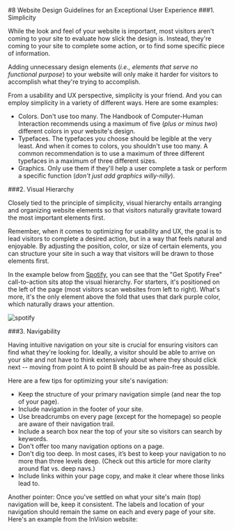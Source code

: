 #8 Website Design Guidelines for an Exceptional User Experience
###1. Simplicity

While the look and feel of your website is important, most visitors aren't coming to your site to evaluate how slick the design is. Instead, they're coming to your site to complete some action, or to find some specific piece of information.

Adding unnecessary design elements (*i.e., elements that serve no functional purpose*) to your website will only make it harder for visitors to accomplish what they're trying to accomplish.

From a usability and UX perspective, simplicity is your friend. And you can employ simplicity in a variety of different ways. Here are some examples:

*    Colors. Don't use too many. The Handbook of Computer-Human Interaction recommends using a maximum of five (*plus or minus two*) different colors in your website's design.
*    Typefaces. The typefaces you choose should be legible at the very least. And when it comes to colors, you shouldn't use too many. A common recommendation is to use a maximum of three different typefaces in a maximum of three different sizes.
*    Graphics. Only use them if they'll help a user complete a task or perform a specific function (*don't just add graphics willy-nilly*).


###2. Visual Hierarchy

Closely tied to the principle of simplicity, visual hierarchy entails arranging and organizing website elements so that visitors naturally gravitate toward the most important elements first.

Remember, when it comes to optimizing for usability and UX, the goal is to lead visitors to complete a desired action, but in a way that feels natural and enjoyable. By adjusting the position, color, or size of certain elements, you can structure your site in such a way that visitors will be drawn to those elements first.

In the example below from [Spotify](https://www.spotify.com/us/), you can see that the "Get Spotify Free" call-to-action sits atop the visual hierarchy. For starters, it's positioned on the left of the page (most visitors scan websites from left to right). What's more, it's the only element above the fold that uses that dark purple color, which naturally draws your attention.

![spotify](https://blog.hubspot.com/hubfs/spotify-visual-hierarchy.png?t=1479298950856)


###3. Navigability

Having intuitive navigation on your site is crucial for ensuring visitors can find what they're looking for. Ideally, a visitor should be able to arrive on your site and not have to think extensively about where they should click next -- moving from point A to point B should be as pain-free as possible.

Here are a few tips for optimizing your site's navigation:

*    Keep the structure of your primary navigation simple (and near the top of your page).
*    Include navigation in the footer of your site.
*    Use breadcrumbs on every page (except for the homepage) so people are aware of their navigation trail.
*    Include a search box near the top of your site so visitors can search by keywords.
*    Don't offer too many navigation options on a page.
*    Don't dig too deep. In most cases, it’s best to keep your navigation to no more than three levels deep. (Check out this article for more clarity around flat vs. deep navs.)
*    Include links within your page copy, and make it clear where those links lead to.

Another pointer: Once you've settled on what your site's main (top) navigation will be, keep it consistent. The labels and location of your navigation should remain the same on each and every page of your site. Here's an example from the InVision website:
